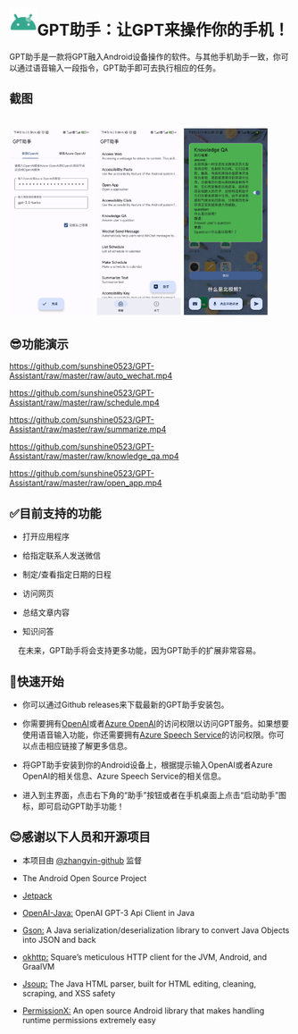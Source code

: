 # <img src="./raw/logo.png" title="" alt="" width="50">GPT助手：让GPT来操作你的手机！

GPT助手是一款将GPT融入Android设备操作的软件。与其他手机助手一致，你可以通过语音输入一段指令，GPT助手即可去执行相应的任务。

## 截图

# <img title="" src="./raw/screenshot1.jpg" alt="" width="150"> <img title="" src="./raw/screenshot2.jpg" alt="" width="150"> <img title="" src="./raw/screenshot3.jpg" alt="" width="150">

## 😎功能演示

https://github.com/sunshine0523/GPT-Assistant/raw/master/raw/auto_wechat.mp4

https://github.com/sunshine0523/GPT-Assistant/raw/master/raw/schedule.mp4

https://github.com/sunshine0523/GPT-Assistant/raw/master/raw/summarize.mp4

https://github.com/sunshine0523/GPT-Assistant/raw/master/raw/knowledge_qa.mp4

https://github.com/sunshine0523/GPT-Assistant/raw/master/raw/open_app.mp4

## ✅目前支持的功能

- 打开应用程序

- 给指定联系人发送微信

- 制定/查看指定日期的日程

- 访问网页

- 总结文章内容

- 知识问答

    在未来，GPT助手将会支持更多功能，因为GPT助手的扩展非常容易。

## 🎈快速开始

- 你可以通过Github releases来下载最新的GPT助手安装包。

- 你需要拥有[OpenAI](https://openai.com/)或者[Azure OpenAI](https://azure.microsoft.com/zh-cn/products/cognitive-services/openai-service/)的访问权限以访问GPT服务。如果想要使用语音输入功能，你还需要拥有[Azure Speech Service](https://speech.microsoft.com/)的访问权限。你可以点击相应链接了解更多信息。

- 将GPT助手安装到你的Android设备上，根据提示输入OpenAI或者Azure OpenAI的相关信息、Azure Speech Service的相关信息。

- 进入到主界面，点击右下角的“助手”按钮或者在手机桌面上点击“启动助手”图标，即可启动GPT助手功能！

## 😊感谢以下人员和开源项目

- 本项目由 [@zhangyin-github](https://github.com/zhangyin-github) 监督

- The Android Open Source Project

- [Jetpack](https://developer.android.google.com/jetpack)

- [OpenAI-Java:](https://github.com/TheoKanning/openai-java) OpenAI GPT-3 Api Client in Java

- [Gson:](https://github.com/google/gson) A Java serialization/deserialization library to convert Java Objects into JSON and back

- [okhttp:](https://github.com/square/okhttp) Square’s meticulous HTTP client for the JVM, Android, and GraalVM

- [Jsoup:](https://github.com/jhy/jsoup) The Java HTML parser, built for HTML editing, cleaning, scraping, and XSS safety

- [PermissionX:](https://github.com/guolindev/PermissionX) An open source Android library that makes handling runtime permissions extremely easy
